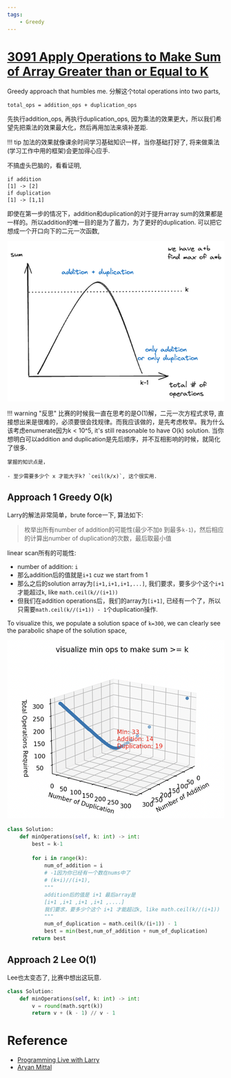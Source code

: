 ```yaml
---
tags:
    - Greedy
---
```


# [3091 Apply Operations to Make Sum of Array Greater than or Equal to K](https://leetcode.com/problems/apply-operations-to-make-sum-of-array-greater-than-or-equal-to-k/description/)

Greedy approach that humbles me. 分解这个total operations into two parts,

```
total_ops = addition_ops + duplication_ops
```

先执行addition_ops, 再执行duplication_ops, 因为乘法的效果更大，所以我们希望先把乘法的效果最大化，然后再用加法来填补差距. 

!!! tip
    加法的效果就像课余时间学习基础知识一样，当你基础打好了, 将来做乘法(学习工作中用的框架)会更加得心应手.

不搞虚头巴脑的，看看证明, 

```
if addition
[1] -> [2]
if duplication
[1] -> [1,1]
```

即使在第一步的情况下，addition和duplication的对于提升array sum的效果都是一样的。所以addition的唯一目的是为了蓄力，为了更好的duplication. 可以把它想成一个开口向下的二元一次函数, 

![](./assets/1.excalidraw.png)


!!! warning "反思"
    比赛的时候我一直在思考的是O(1)解，二元一次方程式求导, 直接想出来是很难的，必须要很会找规律。而我应该做的，是先考虑枚举。我为什么该考虑enumerate因为k < 10^5, it's still reasonable to have O(k) solution. 当你想明白可以addition and duplication是先后顺序，并不互相影响的时候，就简化了很多.
	
    掌握的知识点是，

    - 至少需要多少个 x 才能大于k? `ceil(k/x)`, 这个很实用.
    

## Approach 1 Greedy O(k)

Larry的解法非常简单，brute force一下, 算法如下:

> 枚举出所有number of addition的可能性(最少不加`0` 到最多`k-1`)，然后相应的计算出number of duplication的次数，最后取最小值

linear scan所有的可能性:

- number of addition: `i`
- 那么addition后的值就是`i+1` cuz we start from 1
- 那么之后的solution array为`[i+1,i+1,i+1,...]`, 我们要求，要多少个这个`i+1` 才能超过`k`, like `math.ceil(k//(i+1))`
- 但我们在addition operations后，我们的array为`[i+1]`, 已经有一个了，所以只需要`math.ceil(k//(i+1)) - 1`个duplication操作.

To visualize this, we populate a solution space of `k=300`, we can clearly see the parabolic shape of the solution space,

![](./assets/3091_3d.png)


```python
class Solution:
    def minOperations(self, k: int) -> int:
        best = k-1

        for i in range(k):
            num_of_addition = i
            # -1因为你已经有一个数在nums中了
            # (k+i)//(i+1),
            """
            addition后的值是 i+1 最后array是
            [i+1 ,i+1 ,i+1 ,i+1 ,....]
            我们要求，要多少个这个 i+1 才能超过k, like math.ceil(k//(i+1))
            """
            num_of_duplication = math.ceil(k/(i+1)) - 1
            best = min(best,num_of_addition + num_of_duplication)
        return best
```

## Approach 2 Lee O(1)

Lee也太变态了, 比赛中想出这玩意.

```python
class Solution:
    def minOperations(self, k: int) -> int:
        v = round(math.sqrt(k))
        return v + (k - 1) // v - 1
```


# Reference

- [Programming Live with Larry](https://www.youtube.com/watch?v=lW1PujJ_O3U&ab_channel=ProgrammingLivewithLarry)
- [Aryan Mittal](https://www.youtube.com/watch?v=_5fM6Q_qZ4U&ab_channel=AryanMittal)
